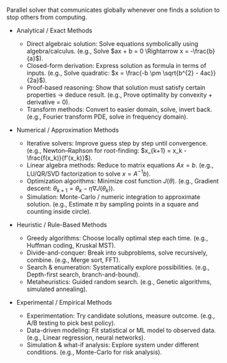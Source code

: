 Parallel solver that communicates globally whenever one finds a solution to stop others from computing.

- Analytical / Exact Methods
  - Direct algebraic solution: Solve equations symbolically using algebra/calculus. (e.g., Solve $ax + b = 0 \Rightarrow x = -\frac{b}{a}$).
  - Closed-form derivation: Express solution as formula in terms of inputs. (e.g., Solve quadratic: $x = \frac{-b \pm \sqrt{b^{2} - 4ac}}{2a}$).
  - Proof-based reasoning: Show that solution must satisfy certain properties → deduce result. (e.g., Prove optimality by convexity + derivative = 0).
  - Transform methods: Convert to easier domain, solve, invert back. (e.g., Fourier transform PDE, solve in frequency domain).

- Numerical / Approximation Methods
  - Iterative solvers: Improve guess step by step until convergence. (e.g., Newton–Raphson for root-finding: $x_{k+1} = x_k - \frac{f(x_k)}{f'(x_k)}$).
  - Linear algebra methods: Reduce to matrix equations $Ax = b$. (e.g., LU/QR/SVD factorization to solve $x = A^{-1}b$).
  - Optimization algorithms: Minimize cost function $J(\theta)$. (e.g., Gradient descent: $\theta_{k+1} = \theta_k - \eta \nabla J(\theta_k)$).
  - Simulation: Monte-Carlo / numeric integration to approximate solution. (e.g., Estimate $\pi$ by sampling points in a square and counting inside circle).

- Heuristic / Rule-Based Methods
  - Greedy algorithms: Choose locally optimal step each time. (e.g., Huffman coding, Kruskal MST).
  - Divide-and-conquer: Break into subproblems, solve recursively, combine. (e.g., Merge sort, FFT).
  - Search & enumeration: Systematically explore possibilities. (e.g., Depth-first search, branch-and-bound).
  - Metaheuristics: Guided random search. (e.g., Genetic algorithms, simulated annealing).

- Experimental / Empirical Methods
  - Experimentation: Try candidate solutions, measure outcome. (e.g., A/B testing to pick best policy).
  - Data-driven modeling: Fit statistical or ML model to observed data. (e.g., Linear regression, neural networks).
  - Simulation & what-if analysis: Explore system under different conditions. (e.g., Monte-Carlo for risk analysis).
